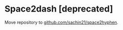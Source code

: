 # Space2dash [deprecated]

Move repository to [github.com/sachin21/space2hyphen](https://github.com/sachin21/space2hyphen).
